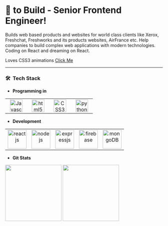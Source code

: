 # :black_heart: to Build - Senior Frontend Engineer!

Builds web based products and websites for world class clients like Xerox, Freshchat, Freshworks and its products websites, AirFrance etc. Help companies to build complex web applications with modern technologies. Coding on React and dreaming on React.

Loves CSS3 animations <a href="https://codepen.io/vulchivijay/pens/popular" target="_blank">Click Me</a>

<hr>


<h3> 🛠 &nbsp;Tech Stack</h3>

- **Programming in**
<table>
<tbody>
 <tr>
<td align="center" width="20%">
<img height=40px src="https://www.vectorlogo.zone/logos/javascript/javascript-horizontal.svg" alt="Javascript"/> 
</td>
<td align="center" width="20%">
<img height=40px src="https://www.vectorlogo.zone/logos/w3_html5/w3_html5-ar21.svg" alt="html5"/>
</td>
<td align="center" width="20%">
<img height=40px src="https://www.vectorlogo.zone/logos/netlifyapp_watercss/netlifyapp_watercss-ar21.svg" alt="CSS3"/>
</td>
<td align="center" width="20%">
<img height=40px src="https://www.vectorlogo.zone/logos/python/python-ar21.svg" alt="python"/>
</td>
</tr>
</tbody>
</table>


- **Development**
<table>
<tbody>
 <tr>
<td align="center" width="20%">
<img height=60px src="https://www.vectorlogo.zone/logos/reactjs/reactjs-ar21.svg" alt="reactjs" /> 
</td>
<td align="center" width="20%">
<img height=60px src="https://www.vectorlogo.zone/logos/nodejs/nodejs-ar21.svg" alt="nodejs" /> 
</td>
<td align="center" width="20%">
<img height=60px src="https://www.vectorlogo.zone/logos/expressjs/expressjs-ar21.svg" alt="expressjs" /> 
</td>
<td align="center" width="20%">
<img height=60px src="https://www.vectorlogo.zone/logos/firebase/firebase-ar21.svg" alt="firebase" /> 
</td>
<td align="center" width="20%">
<img height=60px src="https://www.vectorlogo.zone/logos/mongodb/mongodb-ar21.svg" alt="mongoDB" /> 
</td>
</tr>
</tbody>
</table>


- **Git Stats**
<img height="180em" src="https://github-readme-stats.vercel.app/api?username=vulchivijay&theme=buefy&show_icons=true" />
<img height="180em" src="https://github-readme-stats.vercel.app/api/top-langs/?username=vulchivijay&theme=buefy&layout=compact" />


<br/>

<!--
https://github.com/anuraghazra/github-readme-stats#themes
**vulchivijay/vulchivijay** is a ✨ _special_ ✨ repository because its `README.md` (this file) appears on your GitHub profile.


## I work on... :man_technologist:

## On the job... :office:

## I did... :man_student:

## I love... :gift_heart:
### Hi there 👋

Here are some ideas to get you started:

- 🔭 I’m currently working on ...
- 🌱 I’m currently learning ...
- 👯 I’m looking to collaborate on ...
- 🤔 I’m looking for help with ...
- 💬 Ask me about ...
- 📫 How to reach me: ...
- 😄 Pronouns: ...
- ⚡ Fun fact: ...
-->
